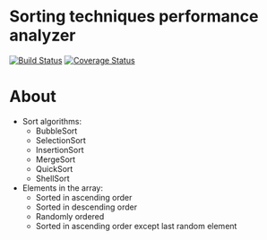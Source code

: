 # Sorting techniques performance analyzer
[![Build Status](https://travis-ci.org/aveowl/AlgorithmsAnalyzer.svg?branch=master)](https://travis-ci.org/aveowl/AlgorithmsAnalyzer)
[![Coverage Status](https://coveralls.io/repos/github/aveowl/AlgorithmsAnalyzer/badge.svg?branch=master)](https://coveralls.io/github/aveowl/AlgorithmsAnalyzer?branch=master)

# About
* Sort algorithms:
  * BubbleSort
  * SelectionSort
  * InsertionSort
  * MergeSort
  * QuickSort
  * ShellSort
* Elements in the array:
  * Sorted in ascending order
  * Sorted in descending order
  * Randomly ordered
  * Sorted in ascending order except last random element
